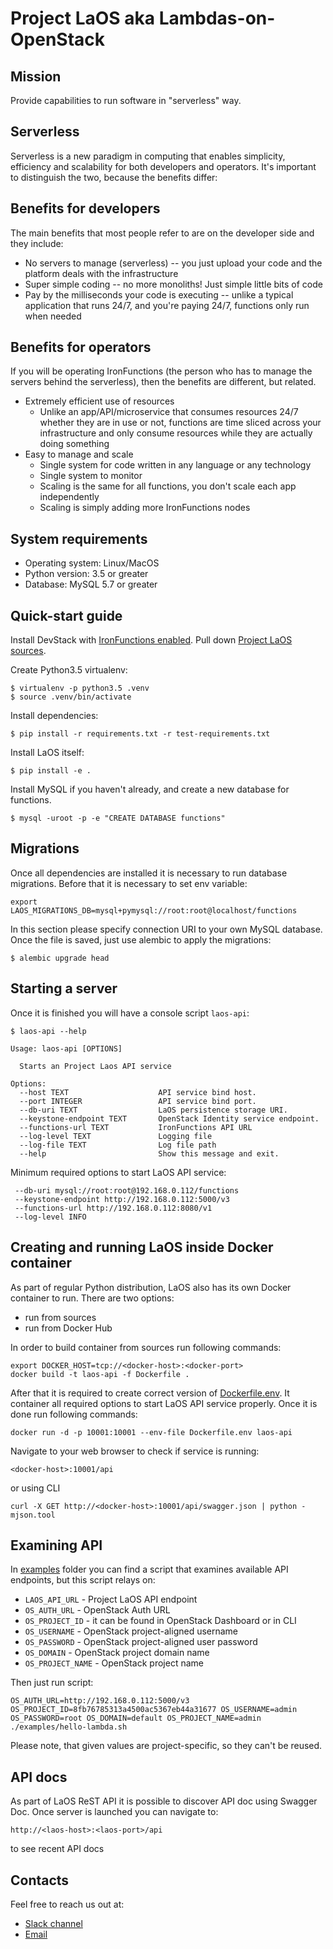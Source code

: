 Project LaOS aka Lambdas-on-OpenStack
=====================================

Mission
-------

Provide capabilities to run software in "serverless" way.

Serverless
----------

Serverless is a new paradigm in computing that enables simplicity, 
efficiency and scalability for both developers and operators. 
It's important to distinguish the two, because the benefits differ:

Benefits for developers
-----------------------

The main benefits that most people refer to are on the developer side and they include:

* No servers to manage (serverless) -- you just upload your code and the platform deals with the infrastructure
* Super simple coding -- no more monoliths! Just simple little bits of code
* Pay by the milliseconds your code is executing -- unlike a typical application that runs 24/7, and you're paying
  24/7, functions only run when needed

Benefits for operators
----------------------

If you will be operating IronFunctions (the person who has to manage the servers behind the serverless),
then the benefits are different, but related.

* Extremely efficient use of resources
  * Unlike an app/API/microservice that consumes resources 24/7 whether they
    are in use or not, functions are time sliced across your infrastructure and only consume resources while they are
    actually doing something
* Easy to manage and scale
  * Single system for code written in any language or any technology
  * Single system to monitor
  * Scaling is the same for all functions, you don't scale each app independently
  * Scaling is simply adding more IronFunctions nodes

System requirements
-------------------

* Operating system: Linux/MacOS
* Python version: 3.5 or greater
* Database: MySQL 5.7 or greater

Quick-start guide
-----------------

Install DevStack with [IronFunctions enabled](https://github.com/iron-io/functions-devstack-plugin/blob/master/README.rst).
Pull down [Project LaOS sources](https://github.com/iron-io/project-laos).

Create Python3.5 virtualenv:

    $ virtualenv -p python3.5 .venv
    $ source .venv/bin/activate

Install dependencies:

    $ pip install -r requirements.txt -r test-requirements.txt

Install LaOS itself:

    $ pip install -e .

Install MySQL if you haven't already, and create a new database for functions.

    $ mysql -uroot -p -e "CREATE DATABASE functions"


Migrations
----------

Once all dependencies are installed it is necessary to run database migrations.
Before that it is necessary to set env variable:

    export LAOS_MIGRATIONS_DB=mysql+pymysql://root:root@localhost/functions

In this section please specify connection URI to your own MySQL database.
Once the file is saved, just use alembic to apply the migrations:

    $ alembic upgrade head

Starting a server
-----------------

Once it is finished you will have a console script `laos-api`:

    $ laos-api --help

    Usage: laos-api [OPTIONS]
    
      Starts an Project Laos API service
    
    Options:
      --host TEXT                    API service bind host.
      --port INTEGER                 API service bind port.
      --db-uri TEXT                  LaOS persistence storage URI.
      --keystone-endpoint TEXT       OpenStack Identity service endpoint.
      --functions-url TEXT           IronFunctions API URL
      --log-level TEXT               Logging file
      --log-file TEXT                Log file path
      --help                         Show this message and exit.

Minimum required options to start LaOS API service:

     --db-uri mysql://root:root@192.168.0.112/functions
     --keystone-endpoint http://192.168.0.112:5000/v3
     --functions-url http://192.168.0.112:8080/v1
     --log-level INFO

Creating and running LaOS inside Docker container
-------------------------------------------------

As part of regular Python distribution, LaOS also has its own Docker container to run.
There are two options:

* run from sources
* run from Docker Hub

In order to build container from sources run following commands:

    export DOCKER_HOST=tcp://<docker-host>:<docker-port>
    docker build -t laos-api -f Dockerfile .

After that it is required to create correct version of [Dockerfile.env](Dockerfile.env.example). 
It container all required options to start LaOS API service properly.
Once it is done run following commands:

    docker run -d -p 10001:10001 --env-file Dockerfile.env laos-api

Navigate to your web browser to check if service is running:

    <docker-host>:10001/api

or using CLI

    curl -X GET http://<docker-host>:10001/api/swagger.json | python -mjson.tool

Examining API
-------------

In [examples](examples/) folder you can find a script that examines available API endpoints, but this script relays on:

* `LAOS_API_URL` - Project LaOS API endpoint
* `OS_AUTH_URL` - OpenStack Auth URL
* `OS_PROJECT_ID` - it can be found in OpenStack Dashboard or in CLI
* `OS_USERNAME` - OpenStack project-aligned username
* `OS_PASSWORD` - OpenStack project-aligned user password
* `OS_DOMAIN` - OpenStack project domain name
* `OS_PROJECT_NAME` - OpenStack project name

Then just run script:

    OS_AUTH_URL=http://192.168.0.112:5000/v3 OS_PROJECT_ID=8fb76785313a4500ac5367eb44a31677 OS_USERNAME=admin OS_PASSWORD=root OS_DOMAIN=default OS_PROJECT_NAME=admin ./examples/hello-lambda.sh

Please note, that given values are project-specific, so they can't be reused.

API docs
--------

As part of LaOS ReST API it is possible to discover API doc using Swagger Doc.
Once server is launched you can navigate to:

    http://<laos-host>:<laos-port>/api

to see recent API docs


Contacts
--------

Feel free to reach us out at:

* [Slack channel](https://open-iron.herokuapp.com/)
* [Email](https://github.com/denismakogon)
